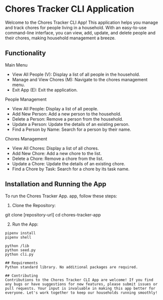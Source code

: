 # Chores Tracker CLI Application

Welcome to the Chores Tracker CLI App! This application helps you manage and track chores for people living in a household. With an easy-to-use command-line interface, you can view, add, update, and delete people and their chores, making household management a breeze.

## Functionality

Main Menu
- View All People (V): Display a list of all people in the household.
- Manage and View Chores (M): Navigate to the chores management menu.
- Exit App (E): Exit the application.

People Management
- View All People: Display a list of all people.
- Add New Person: Add a new person to the household.
- Delete a Person: Remove a person from the household.
- Update a Person: Update the details of an existing person.
- Find a Person by Name: Search for a person by their name.

Chores Management
- View All Chores: Display a list of all chores.
- Add New Chore: Add a new chore to the list.
- Delete a Chore: Remove a chore from the list.
- Update a Chore: Update the details of an existing chore.
- Find a Chore by Task: Search for a chore by its task name.

## Installation and Running the App
To run the Chores Tracker App. app, follow these steps:

1. Clone the Repository:
 
git clone [repository-url]
cd chores-tracker-app

2. Run the App:

```console
pipenv install
pipenv shell

python /lib
python seed.py
python cli.py

## Requirements
Python standard library. No additional packages are required.

## Contributing
Contributions to the Chores Tracker CLI App are welcome! If you find any bugs or have suggestions for new features, please submit issues or pull requests. Your input is invaluable in making this app better for everyone. Let's work together to keep our households running smoothly!